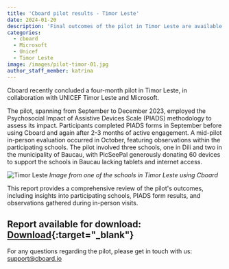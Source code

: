 ```yaml
---
title: 'Cboard pilot results - Timor Leste'
date: 2024-01-20
description: 'Final outcomes of the pilot in Timor Leste are available to download'
categories:
  - cboard
  - Microsoft
  - Unicef
  - Timor Leste
image: /images/pilot-timor-01.jpg
author_staff_member: katrina
---
```

 Cboard recently concluded a four-month pilot in Timor Leste, in collaboration with UNICEF Timor Leste and Microsoft. 

The pilot, spanning from September to December 2023, employed the Psychosocial Impact of Assistive Devices Scale (PIADS) methodology to assess its impact. Participants completed PIADS forms in September before using Cboard and again after 2-3 months of active engagement. A mid-pilot in-person evaluation occurred in October, featuring observations within the participating schools. The pilot involved three schools, one in Dili and two in the municipality of Baucau, with PicSeePal generously donating 60 devices to support the schools in Baucau lacking tablets and internet access. 

![Timor Leste](/images/pilot-timor-02.jpg)
*Image from one of the schools in Timor Leste using Cboard*

This report provides a comprehensive review of the pilot's outcomes, including insights into participating schools, PIADS form results, and observations gathered during in-person visits.

## **Report available for download:** [Download](https://www.cboard.io/documents/CboardTimorLestePilot2023Report.pdf){:target="_blank"}


For any questions regarding the pilot, please get in touch with us: [support@cboard.io](support@cboard.io)
